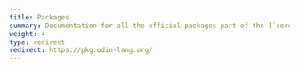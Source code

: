 ```yaml
---
title: Packages
summary: Documentation for all the official packages part of the [`core`](https://pkg.odin-lang.org/core/) and [`vendor`](https://pkg.odin-lang.org/vendor/) library collections.
weight: 4
type: redirect
redirect: https://pkg.odin-lang.org/
---
```


